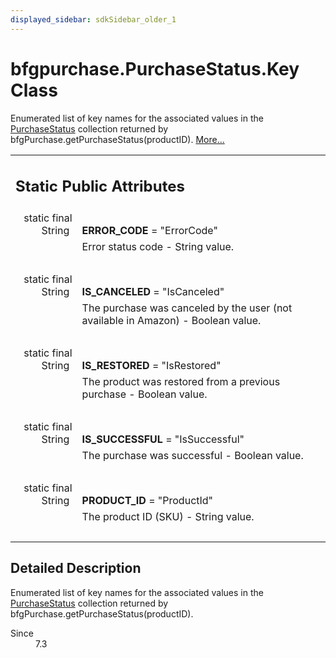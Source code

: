 ```yaml
---
displayed_sidebar: sdkSidebar_older_1
---
```

# bfgpurchase.PurchaseStatus.Key Class 

<div class="contents">Enumerated list of key names for the associated values in the <a class="el" href="classcom_1_1bigfishgames_1_1bfglib_1_1bfgpurchase_1_1_purchase_status.html" title="The PurchaseStatus class provides detailed status information about the associated product.">PurchaseStatus</a> collection returned by bfgPurchase.getPurchaseStatus(productID).    <a href="classcom_1_1bigfishgames_1_1bfglib_1_1bfgpurchase_1_1_purchase_status_1_1_key.html#details">More...</a><table class="memberdecls"><tr class="heading"><td colspan="2"><h2 class="groupheader"><a id="pub-static-attribs" name="pub-static-attribs"></a> Static Public Attributes</h2></td></tr><tr class="memitem:aef1e600474425d3eb39043184b4da091"><td class="memItemLeft" align="right" valign="top"><a id="aef1e600474425d3eb39043184b4da091" name="aef1e600474425d3eb39043184b4da091"></a> static final String&#160;</td><td class="memItemRight" valign="bottom"><b>ERROR_CODE</b> = &quot;ErrorCode&quot;</td></tr><tr class="memdesc:aef1e600474425d3eb39043184b4da091"><td class="mdescLeft">&#160;</td><td class="mdescRight">Error status code - String value. <br /></td></tr><tr class="separator:aef1e600474425d3eb39043184b4da091"><td class="memSeparator" colspan="2">&#160;</td></tr><tr class="memitem:aed993a03f2eed61ae82ba18a737b78d2"><td class="memItemLeft" align="right" valign="top"><a id="aed993a03f2eed61ae82ba18a737b78d2" name="aed993a03f2eed61ae82ba18a737b78d2"></a> static final String&#160;</td><td class="memItemRight" valign="bottom"><b>IS_CANCELED</b> = &quot;IsCanceled&quot;</td></tr><tr class="memdesc:aed993a03f2eed61ae82ba18a737b78d2"><td class="mdescLeft">&#160;</td><td class="mdescRight">The purchase was canceled by the user (not available in Amazon) - Boolean value. <br /></td></tr><tr class="separator:aed993a03f2eed61ae82ba18a737b78d2"><td class="memSeparator" colspan="2">&#160;</td></tr><tr class="memitem:acf381b676b651724e72814d70b9bcdcf"><td class="memItemLeft" align="right" valign="top"><a id="acf381b676b651724e72814d70b9bcdcf" name="acf381b676b651724e72814d70b9bcdcf"></a> static final String&#160;</td><td class="memItemRight" valign="bottom"><b>IS_RESTORED</b> = &quot;IsRestored&quot;</td></tr><tr class="memdesc:acf381b676b651724e72814d70b9bcdcf"><td class="mdescLeft">&#160;</td><td class="mdescRight">The product was restored from a previous purchase - Boolean value. <br /></td></tr><tr class="separator:acf381b676b651724e72814d70b9bcdcf"><td class="memSeparator" colspan="2">&#160;</td></tr><tr class="memitem:a0daeb9f930cdf5f931b7ba468e47c0cd"><td class="memItemLeft" align="right" valign="top"><a id="a0daeb9f930cdf5f931b7ba468e47c0cd" name="a0daeb9f930cdf5f931b7ba468e47c0cd"></a> static final String&#160;</td><td class="memItemRight" valign="bottom"><b>IS_SUCCESSFUL</b> = &quot;IsSuccessful&quot;</td></tr><tr class="memdesc:a0daeb9f930cdf5f931b7ba468e47c0cd"><td class="mdescLeft">&#160;</td><td class="mdescRight">The purchase was successful - Boolean value. <br /></td></tr><tr class="separator:a0daeb9f930cdf5f931b7ba468e47c0cd"><td class="memSeparator" colspan="2">&#160;</td></tr><tr class="memitem:ae19acd7594634d0833175b8cae346956"><td class="memItemLeft" align="right" valign="top"><a id="ae19acd7594634d0833175b8cae346956" name="ae19acd7594634d0833175b8cae346956"></a> static final String&#160;</td><td class="memItemRight" valign="bottom"><b>PRODUCT_ID</b> = &quot;ProductId&quot;</td></tr><tr class="memdesc:ae19acd7594634d0833175b8cae346956"><td class="mdescLeft">&#160;</td><td class="mdescRight">The product ID (SKU) - String value. <br /></td></tr><tr class="separator:ae19acd7594634d0833175b8cae346956"><td class="memSeparator" colspan="2">&#160;</td></tr></table><a name="details" id="details"></a><h2 class="groupheader">Detailed Description</h2><div class="textblock">Enumerated list of key names for the associated values in the <a class="el" href="classcom_1_1bigfishgames_1_1bfglib_1_1bfgpurchase_1_1_purchase_status.html" title="The PurchaseStatus class provides detailed status information about the associated product.">PurchaseStatus</a> collection returned by bfgPurchase.getPurchaseStatus(productID). <dl class="section since"><dt>Since</dt><dd>7.3 </dd></dl></div></div> 
